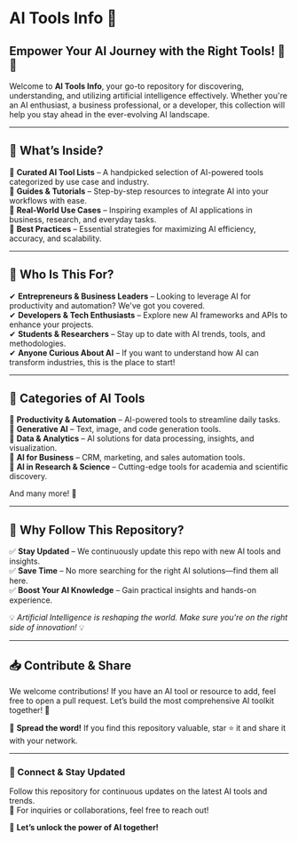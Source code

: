 # AI Tools Info 🚀

## Empower Your AI Journey with the Right Tools! 🧠✨

Welcome to **AI Tools Info**, your go-to repository for discovering, understanding, and utilizing artificial intelligence effectively. Whether you're an AI enthusiast, a business professional, or a developer, this collection will help you stay ahead in the ever-evolving AI landscape.

---

## 📌 What’s Inside?

🔹 **Curated AI Tool Lists** – A handpicked selection of AI-powered tools categorized by use case and industry.  
🔹 **Guides & Tutorials** – Step-by-step resources to integrate AI into your workflows with ease.  
🔹 **Real-World Use Cases** – Inspiring examples of AI applications in business, research, and everyday tasks.  
🔹 **Best Practices** – Essential strategies for maximizing AI efficiency, accuracy, and scalability.  

---

## 🚀 Who Is This For?

✔ **Entrepreneurs & Business Leaders** – Looking to leverage AI for productivity and automation? We've got you covered.  
✔ **Developers & Tech Enthusiasts** – Explore new AI frameworks and APIs to enhance your projects.  
✔ **Students & Researchers** – Stay up to date with AI trends, tools, and methodologies.  
✔ **Anyone Curious About AI** – If you want to understand how AI can transform industries, this is the place to start!  

---

## 📂 Categories of AI Tools

📍 **Productivity & Automation** – AI-powered tools to streamline daily tasks.  
📍 **Generative AI** – Text, image, and code generation tools.  
📍 **Data & Analytics** – AI solutions for data processing, insights, and visualization.  
📍 **AI for Business** – CRM, marketing, and sales automation tools.  
📍 **AI in Research & Science** – Cutting-edge tools for academia and scientific discovery.  

And many more! 🚀

---

## 🌟 Why Follow This Repository?

✅ **Stay Updated** – We continuously update this repo with new AI tools and insights.  
✅ **Save Time** – No more searching for the right AI solutions—find them all here.  
✅ **Boost Your AI Knowledge** – Gain practical insights and hands-on experience.  

💡 *Artificial Intelligence is reshaping the world. Make sure you're on the right side of innovation!* 💡

---

## 📥 Contribute & Share

We welcome contributions! If you have an AI tool or resource to add, feel free to open a pull request. Let’s build the most comprehensive AI toolkit together! 🤝  

📢 **Spread the word!** If you find this repository valuable, star ⭐ it and share it with your network.  

---

### 🔗 Connect & Stay Updated
Follow this repository for continuous updates on the latest AI tools and trends.  
📩 For inquiries or collaborations, feel free to reach out!  

🚀 **Let’s unlock the power of AI together!**


